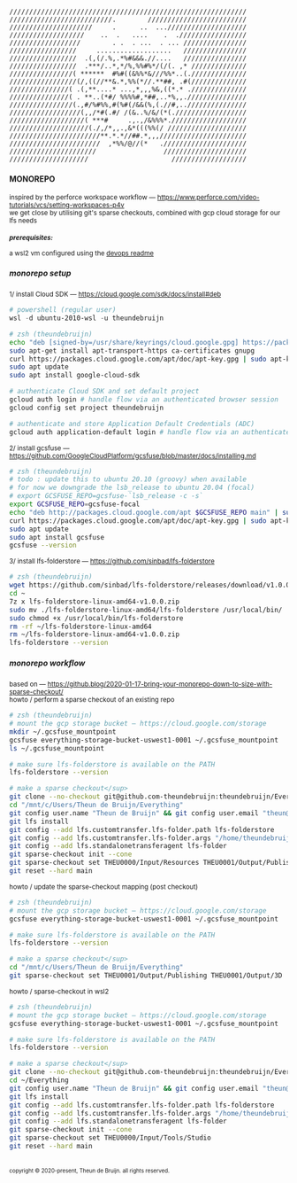 ```
////////////////////////////////////////////////////////////
//////////////////////////.        /////////////////////////
/////////////////////     .      ..  ...////////////////////
///////////////////    ..  .   ....    .  ./////////////////
//////////////////        . .  . ...  . ... ////////////////
/////////////////     ...................   ////////////////
/////////////////  .(,(/.%,.*%#&&&.//....   ////////////////
/////////////////  .***/..*,*/%,%%#%*/(/(. ,* //////////////
////////////////( ******  #%#((&%%*&///%%*..(.//////////////
/////////////////(/,((//**&.*,%%(*//.**##, .#(//////////////
///////////////( .(,**....* ...,*,,,%&,((*.* .//////////////
///////////////( . **..(*#/ %%%%#,*##,..*%,,.///////////////
////////////////(.,#/%#%%,#(%#(/&&(%,(.//#,..///////////////
//////////////////(,,/*#(.#/ /(&..%/&/(*(.//////////////////
///////////////////( ***#     .,.,/&%%%*.///////////////////
////////////////////(./,/*,,.,&*(((%%(/ ////////////////////
///////////////////////**.*.*//##.*,,,//////////////////////
///////////////////////  ,*%%/@//(*   ./////////////////////
//////////////////////                 /////////////////////
////////////////////                     ///////////////////
```
#### MONOREPO
<sup>inspired by the perforce workspace workflow — https://www.perforce.com/video-tutorials/vcs/setting-workspaces-p4v  
we get close by utilising git's sparse checkouts, combined with gcp cloud storage for our lfs needs</sup>\
<br/>
<sup><b>_prerequisites:_</b>\
\
a wsl2 vm configured using the [devops readme](DEVOPS.md)
</sup>

##### monorepo setup
<sup>1/ install Cloud SDK — https://cloud.google.com/sdk/docs/install#deb</sup>  
```powershell
# powershell (regular user)
wsl -d ubuntu-2010-wsl -u theundebruijn
``` 
```zsh
# zsh (theundebruijn)
echo "deb [signed-by=/usr/share/keyrings/cloud.google.gpg] https://packages.cloud.google.com/apt cloud-sdk main" | sudo tee -a /etc/apt/sources.list.d/google-cloud-sdk.list
sudo apt-get install apt-transport-https ca-certificates gnupg
curl https://packages.cloud.google.com/apt/doc/apt-key.gpg | sudo apt-key --keyring /usr/share/keyrings/cloud.google.gpg add -
sudo apt update
sudo apt install google-cloud-sdk

# authenticate Cloud SDK and set default project
gcloud auth login # handle flow via an authenticated browser session
gcloud config set project theundebruijn

# authenticate and store Application Default Credentials (ADC)  
gcloud auth application-default login # handle flow via an authenticated browser session
```
<sup>2/ install gcsfuse — https://github.com/GoogleCloudPlatform/gcsfuse/blob/master/docs/installing.md</sup>  
```zsh
# zsh (theundebruijn)
# todo : update this to ubuntu 20.10 (groovy) when available
# for now we downgrade the lsb_release to ubuntu 20.04 (focal)
# export GCSFUSE_REPO=gcsfuse-`lsb_release -c -s`
export GCSFUSE_REPO=gcsfuse-focal
echo "deb http://packages.cloud.google.com/apt $GCSFUSE_REPO main" | sudo tee /etc/apt/sources.list.d/gcsfuse.list
curl https://packages.cloud.google.com/apt/doc/apt-key.gpg | sudo apt-key add -
sudo apt update
sudo apt install gcsfuse
gcsfuse --version
```
<sup>3/ install lfs-folderstore — https://github.com/sinbad/lfs-folderstore</sup>  
```zsh
# zsh (theundebruijn)
wget https://github.com/sinbad/lfs-folderstore/releases/download/v1.0.0/lfs-folderstore-linux-amd64-v1.0.0.zip -P ~
cd ~
7z x lfs-folderstore-linux-amd64-v1.0.0.zip
sudo mv ./lfs-folderstore-linux-amd64/lfs-folderstore /usr/local/bin/
sudo chmod +x /usr/local/bin/lfs-folderstore
rm -rf ~/lfs-folderstore-linux-amd64
rm ~/lfs-folderstore-linux-amd64-v1.0.0.zip
lfs-folderstore --version
```
##### monorepo workflow
<sup>based on — https://github.blog/2020-01-17-bring-your-monorepo-down-to-size-with-sparse-checkout/</sup>  
<sup>howto / perform a sparse checkout of an existing repo</sup>  
```zsh
# zsh (theundebruijn)
# mount the gcp storage bucket — https://cloud.google.com/storage
mkdir ~/.gcsfuse_mountpoint
gcsfuse everything-storage-bucket-uswest1-0001 ~/.gcsfuse_mountpoint
ls ~/.gcsfuse_mountpoint

# make sure lfs-folderstore is available on the PATH
lfs-folderstore --version

# make a sparse checkout</sup>  
git clone --no-checkout git@github.com-theundebruijn:theundebruijn/Everything.git "/mnt/c/Users/Theun de Bruijn/Everything"
cd "/mnt/c/Users/Theun de Bruijn/Everything"
git config user.name "Theun de Bruijn" && git config user.email "theun@theundebruijn.com"
git lfs install
git config --add lfs.customtransfer.lfs-folder.path lfs-folderstore
git config --add lfs.customtransfer.lfs-folder.args "/home/theundebruijn/.gcsfuse_mountpoint"
git config --add lfs.standalonetransferagent lfs-folder
git sparse-checkout init --cone
git sparse-checkout set THEU0000/Input/Resources THEU0001/Output/Publishing THEU0001/Output/3D
git reset --hard main
```
<sup>howto / update the sparse-checkout mapping (post checkout)</sup>  
```zsh
# zsh (theundebruijn)
# mount the gcp storage bucket — https://cloud.google.com/storage
gcsfuse everything-storage-bucket-uswest1-0001 ~/.gcsfuse_mountpoint

# make sure lfs-folderstore is available on the PATH
lfs-folderstore --version

# make a sparse checkout</sup>  
cd "/mnt/c/Users/Theun de Bruijn/Everything"
git sparse-checkout set THEU0001/Output/Publishing THEU0001/Output/3D
```
<sup>howto / sparse-checkout in wsl2</sup>  
```zsh
# zsh (theundebruijn)
# mount the gcp storage bucket — https://cloud.google.com/storage
gcsfuse everything-storage-bucket-uswest1-0001 ~/.gcsfuse_mountpoint

# make sure lfs-folderstore is available on the PATH
lfs-folderstore --version

# make a sparse checkout</sup>  
git clone --no-checkout git@github.com-theundebruijn:theundebruijn/Everything.git ~/Everything
cd ~/Everything
git config user.name "Theun de Bruijn" && git config user.email "theun@theundebruijn.com"
git lfs install
git config --add lfs.customtransfer.lfs-folder.path lfs-folderstore
git config --add lfs.customtransfer.lfs-folder.args "/home/theundebruijn/.gcsfuse_mountpoint"
git config --add lfs.standalonetransferagent lfs-folder
git sparse-checkout init --cone
git sparse-checkout set THEU0000/Input/Tools/Studio
git reset --hard main
```
<br/>
<sub><sup>copyright © 2020-present, Theun de Bruijn. all rights reserved.</sup></sub>
